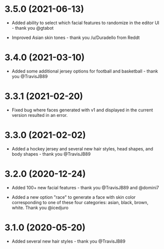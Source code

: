 # 3.5.0 (2021-06-13)

- Added ability to select which facial features to randomize in the editor UI - thank you @gtabot

- Improved Asian skin tones - thank you /u/Duradello from Reddt

# 3.4.0 (2021-03-10)

- Added some additional jersey options for football and basketball - thank you @TravisJB89

# 3.3.1 (2021-02-20)

- Fixed bug where faces generated with v1 and displayed in the current version resulted in an error.

# 3.3.0 (2021-02-02)

- Added a hockey jersey and several new hair styles, head shapes, and body shapes - thank you @TravisJB89

# 3.2.0 (2020-12-24)

- Added 100+ new facial features - thank you @TravisJB89 and @domini7

- Added a new option "race" to generate a face with skin color corresponding to one of these four categories: asian, black, brown, white. Thank you @icedjuro

# 3.1.0 (2020-05-20)

- Added several new hair styles - thank you @TravisJB89
